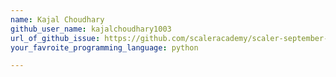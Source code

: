 ```yaml
---
name: Kajal Choudhary
github_user_name: kajalchoudhary1003
url_of_github_issue: https://github.com/scaleracademy/scaler-september-open-source-challenge/issues/340
your_favroite_programming_language: python

---
```

